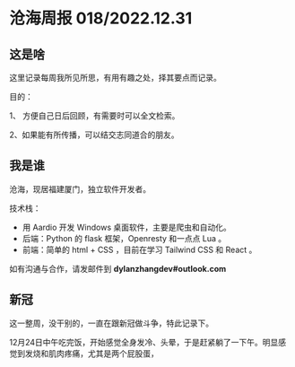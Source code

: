 # 沧海周报 018/2022.12.31

## 这是啥

这里记录每周我所见所思，有用有趣之处，择其要点而记录。

目的：

1、 方便自己日后回顾，有需要时可以全文检索。

2、如果能有所传播，可以结交志同道合的朋友。

## 我是谁

沧海，现居福建厦门，独立软件开发者。

技术栈：

- 用 Aardio 开发 Windows 桌面软件，主要是爬虫和自动化。
- 后端：Python 的 flask 框架，Openresty 和一点点 Lua 。
- 前端：简单的 html + CSS ，目前在学习 Tailwind CSS 和 React 。

如有沟通与合作，请发邮件到 **dylanzhangdev#outlook.com**

## 新冠

这一整周，没干别的，一直在跟新冠做斗争，特此记录下。

12月24日中午吃完饭，开始感觉全身发冷、头晕，于是赶紧躺了一下午。明显感觉到发烧和肌肉疼痛，尤其是两个屁股蛋，